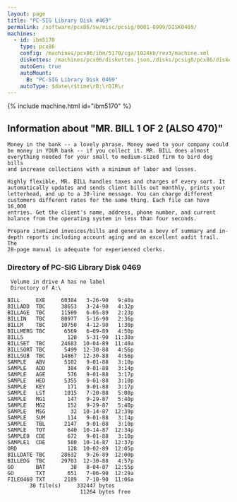 ```yaml
---
layout: page
title: "PC-SIG Library Disk #469"
permalink: /software/pcx86/sw/misc/pcsig/0001-0999/DISK0469/
machines:
  - id: ibm5170
    type: pcx86
    config: /machines/pcx86/ibm/5170/cga/1024kb/rev3/machine.xml
    diskettes: /machines/pcx86/diskettes.json,/disks/pcsig0/pcx86/diskettes.json
    autoGen: true
    autoMount:
      B: "PC-SIG Library Disk 0469"
    autoType: $date\r$time\rB:\rDIR\r
---
```


{% include machine.html id="ibm5170" %}

## Information about "MR. BILL 1 OF 2 (ALSO 470)"

    Money in the bank -- a lovely phrase. Money owed to your company could
    be money in YOUR bank -- if you collect it. MR. BILL does almost
    everything needed for your small to medium-sized firm to bird dog bills
    and increase collections with a minimum of labor and losses.
    
    Highly flexible, MR. BILL handles taxes and charges of every sort. It
    automatically updates and sends client bills out monthly, prints your
    letterhead, and up to a 30-line message. You can charge different
    customers different rates for the same thing. Each file can have 16,000
    entries. Get the client's name, address, phone number, and current
    balance from the operating system in less than four seconds.
    
    Prepare itemized invoices/bills and generate a bevy of summary and in-
    depth reports including account aging and an excellent audit trail. The
    28-page manual is adequate for experienced clerks.

### Directory of PC-SIG Library Disk 0469

     Volume in drive A has no label
     Directory of A:\

    BILL     EXE     60384   3-26-90   9:40a
    BILLADD  TBC     38653   3-24-90   4:32p
    BILLAGE  TBC     11509   6-05-89   2:23p
    BILLIN   TBC     80977   5-16-90   2:36p
    BILLM    TBC     10750   4-12-90   1:30p
    BILLMERG TBC      6569   6-09-89   4:50p
    BILLS              128   5-31-90  11:30a
    BILLSET  TBC     24683  10-04-89  11:40a
    BILLSORT TBC      5499  12-30-88   4:56p
    BILLSUB  TBC     14867  12-30-88   4:56p
    SAMPLE   ABV      5102   9-01-88   3:10p
    SAMPLE   ADD       384   9-01-88   3:14p
    SAMPLE   AGE       576   9-01-88   3:17p
    SAMPLE   HED      5355   9-01-88   3:10p
    SAMPLE   KEY       171   9-01-88   3:17p
    SAMPLE   LST      1015   7-20-88   5:08p
    SAMPLE   MG1       147   9-29-87   5:40p
    SAMPLE   MG2       152   9-29-87   5:40p
    SAMPLE   MSG        32  10-14-87  12:39p
    SAMPLE   SUM       114   9-01-88   3:14p
    SAMPLE   TBL      2147   9-01-88   3:10p
    SAMPLE   TOT       640  10-14-87  12:34p
    SAMPLE0  CDE       672   9-01-88   3:10p
    SAMPLE1  CDE       580  10-14-87  12:37p
    ORD                128  10-02-89  12:05p
    BILLDATE TBC     28632   9-26-89  12:00p
    BILLEDG  TBC     29703  12-30-88   4:57p
    GO       BAT        38   8-04-87  12:55p
    GO       TXT       651   7-06-90  12:29a
    FILE0469 TXT      2189   7-10-90  11:06a
           30 file(s)     332447 bytes
                           11264 bytes free
